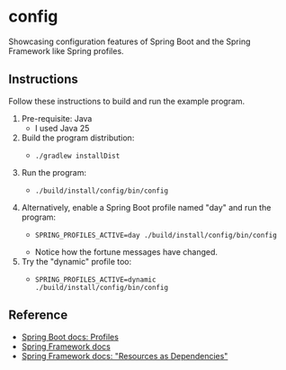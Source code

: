 # config

Showcasing configuration features of Spring Boot and the Spring Framework like Spring profiles.


## Instructions

Follow these instructions to build and run the example program.

1. Pre-requisite: Java
   - I used Java 25
2. Build the program distribution:
   - ```shell
     ./gradlew installDist
     ```
3. Run the program:
    - ```shell
      ./build/install/config/bin/config
      ```
4. Alternatively, enable a Spring Boot profile named "day" and run the program:
    - ```shell
      SPRING_PROFILES_ACTIVE=day ./build/install/config/bin/config
      ```
    - Notice how the fortune messages have changed.
5. Try the "dynamic" profile too:
    - ```shell
      SPRING_PROFILES_ACTIVE=dynamic ./build/install/config/bin/config
      ```


## Reference

- [Spring Boot docs: Profiles](https://docs.spring.io/spring-boot/docs/current/reference/htmlsingle/#boot-features-profiles)
- [Spring Framework docs](https://docs.spring.io/spring-framework/docs/current/reference/html/)
- [Spring Framework docs: "Resources as Dependencies"](https://docs.spring.io/spring-framework/docs/current/reference/html/core.html#resources-as-dependencies)
